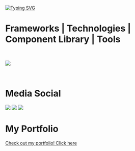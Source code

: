 [![Typing SVG](https://readme-typing-svg.demolab.com?font=Fira+Code&pause=1000&color=1DF734&center=true&vCenter=true&width=450&separator=%3C&lines=eat();+sleep();+code();+repeat();+)](https://git.io/typing-svg)

<h1>Frameworks | Technologies | Component Library | Tools</h1>
<div style="display: inline-block"> <br>
  <p >
  <a href="https://skillicons.dev">
    <img src="https://skillicons.dev/icons?i=react,vite,angular,nextjs,bootstrap,nodejs,js,ts,tailwind,docker,mysql,wordpress,materialui,figma,git,linux,notion," />
  </a>
</p>
</div> <br> <br>

<h1>Media Social</h1>

<div> 
  <a href="https://instagram.com/d0uglas_0203" target="_blank"><img src="https://img.shields.io/badge/-Instagram-%23E4405F?style=for-the-badge&logo=instagram&logoColor=white" target="_blank"></a>
  <a href = "mailto:douglasas410@gmail.com"><img src="https://img.shields.io/badge/-Gmail-%23333?style=for-the-badge&logo=gmail&logoColor=white" target="_blank"></a>
  <a href="https://www.linkedin.com/in/douglas-santos-813539234?lipi=urn%3Ali%3Apage%3Ad_flagship3_profile_view_base_contact_details%3BoMiL5NB5Qlyt1QbSV3iJ2w%3D%3D" target="_blank"><img src="https://img.shields.io/badge/-LinkedIn-%230077B5?style=for-the-badge&logo=linkedin&logoColor=white" target="_blank"></a> 
</div>

<h1>My Portfolio</h1>
<a href="https://douglas-santos-portfolio.netlify.app" target="_blank">Check out my portfolio! Click here</a>
